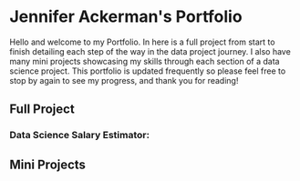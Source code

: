 # Jennifer Ackerman's Portfolio
Hello and welcome to my Portfolio.  In here is a full project from start to finish detailing each step of the way in the data project journey.  I also have many mini projects showcasing my skills through each section of a data science project.  This portfolio is updated frequently so please feel free to stop by again to see my progress, and thank you for reading!

## Full Project

### Data Science Salary Estimator:


## Mini Projects
